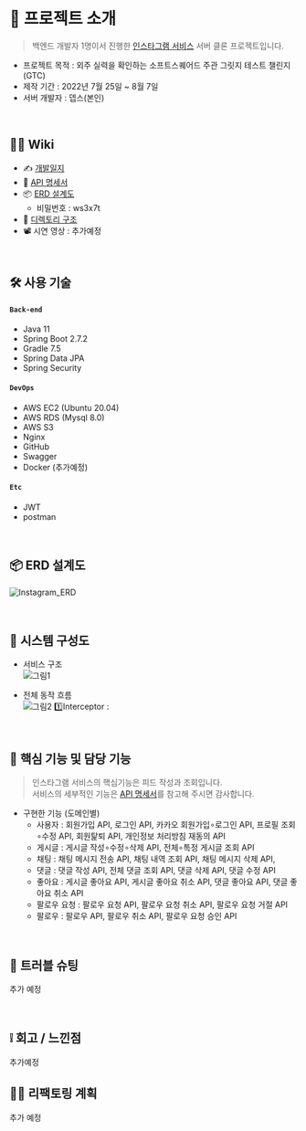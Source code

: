 
# 📝 프로젝트 소개
> 백엔드 개발자 1명이서 진행한 [인스타그램 서비스](https://www.instagram.com/) 서버 클론 프로젝트입니다.  
- 프로젝트 목적 : 외주 실력을 확인하는 소프트스퀘어드 주관 그릿지 테스트 챌린지(GTC)
- 제작 기간 : 2022년 7월 25일 ~ 8월 7일 
- 서버 개발자 : 뎁스(본인)

</br>

## 💁‍♂️ Wiki
- ✍ [개발일지](추가예정)
- 📰 [API 명세서](https://www.notion.so/API-1d94156d9f984832ba21b023aa5716f1)
- 📦 [ERD 설계도](https://aquerytool.com/aquerymain/index/?rurl=b0f4f366-b187-4bed-b854-ea1b30aec38b)    
    - 비밀번호 : ws3x7t   
- 📁 [디렉토리 구조](https://github.com/gusdn7142/TodayFruit_Clone_Server/wiki/%F0%9F%93%81-Directory-Structure)
- 📽 시연 영상 : 추가예정


</br>

## 🛠 사용 기술
#### `Back-end`
  - Java 11
  - Spring Boot 2.7.2
  - Gradle 7.5
  - Spring Data JPA
  - Spring Security
#### `DevOps`  
  - AWS EC2 (Ubuntu 20.04)  
  - AWS RDS (Mysql 8.0)
  - AWS S3
  - Nginx
  - GitHub
  - Swagger
  - Docker (추가예정)

#### `Etc`  
  - JWT
  - postman

</br>

## 📦 ERD 설계도
![Instagram_ERD](https://user-images.githubusercontent.com/62496215/183281668-488bfbbb-4cf9-42c7-866e-f4ab7cf6752f.png)



</br>




## 🔎 시스템 구성도
- 서비스 구조  
![그림1](https://user-images.githubusercontent.com/62496215/183283405-5d94529a-8531-4041-bcf2-1c489c3142a0.png)

- 전체 동작 흐름  
![그림2](https://user-images.githubusercontent.com/62496215/183283787-7269efa6-aba1-455a-8945-315955fe3928.png)
1️⃣Interceptor : 



</br>


## 🔎 핵심 기능 및 담당 기능

>인스타그램 서비스의 핵심기능은 피드 작성과 조회입니다.  
>서비스의 세부적인 기능은 [API 명세서](https://www.notion.so/API-1d94156d9f984832ba21b023aa5716f1)를 참고해 주시면 감사합니다.   
- 구현한 기능 (도메인별)  
  - 사용자 : 회원가입 API, 로그인 API, 카카오 회원가입∘로그인 API, 프로필 조회∘수정 API, 회원탍퇴 API, 개인정보 처리방침 재동의 API
  - 게시글 : 게시글 작성∘수정∘삭제 API, 전체∘특정 게시글 조회 API
  - 채팅 : 채팅 메시지 전송 API, 채팅 내역 조회 API, 채팅 메시지 삭제 API,
  - 댓글 : 댓글 작성 API, 전체 댓글 조회 API, 댓글 삭제 API, 댓글 수정 API
  - 좋아요 : 게시글 좋아요 API, 게시글 좋아요 취소 API, 댓글 좋아요 API, 댓글 좋아요 취소 API 
  - 팔로우 요청 : 팔로우 요청 API, 팔로우 요청 취소 API, 팔로우 요청 거절 API
  - 팔로우 : 팔로우 API, 팔로우 취소 API, 팔로우 요청 승인 API


</br>

## 🌟 트러블 슈팅
추가 예정

</br>

## ❕ 회고 / 느낀점
추가예정



## 👩‍💻 리팩토링 계획
추가 예정


